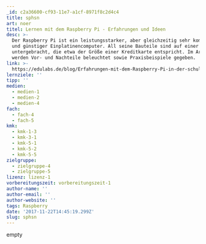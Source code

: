 ```yaml
---
_id: c2a36600-cf93-11e7-a1cf-8971f8c2d4c4
title: sphsn
art: noer
titel: Lernen mit dem Raspberry Pi - Erfahrungen und Ideen
desc: >-
  Der Raspberry Pi ist ein leistungsstarker, aber gleichzeitig sehr kompakter
  und günstiger Einplatinencomputer. All seine Bauteile sind auf einer Fläche
  untergebracht, die etwa der Größe einer Kreditkarte entspricht. Im Artikel
  werden Vor- und Nachteile beleuchtet sowie Praxisbeispiele gegeben.
link: >-
  https://edulabs.de/blog/Erfahrungen-mit-dem-Raspberry-Pi-in-der-schulischen-und-au%C3%9Ferschulischen-Bildung
lernziele: ''
tipp: ''
medien:
  - medien-1
  - medien-2
  - medien-4
fach:
  - fach-4
  - fach-5
kmk:
  - kmk-1-3
  - kmk-3-1
  - kmk-5-1
  - kmk-5-2
  - kmk-5-5
zielgruppe:
  - zielgruppe-4
  - zielgruppe-5
lizenz: lizenz-1
vorbereitungszeit: vorbereitungszeit-1
author-name: ''
author-email: ''
author-website: ''
tags: Raspberry
date: '2017-11-22T14:45:19.299Z'
slug: sphsn
---
```

empty
